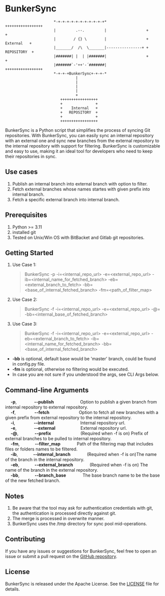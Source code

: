 # BunkerSync

                                                                                                       
                                                                                                       
                                                                                                       
                          *-+-+-+-+-+-+-+-+-+-+-+*                  +++++++++++++++++            
                          |         .--.         |                  +               +          
                          |        / {} \        |                  +    External   +          
                          |_______/  /\  \_______|----------------+ +   REPOSITORY  +
                          |#######| |  | |#######|                  +               +
                          |#######`-'++'-´#######|                  +++++++++++++++++
                          *-+-+-+BunkerSync+-+-+-*
                                    |
                                    |
                                    |
                                    |
                                    +   
                             +++++++++++++++++
                             +               +
                             +    Internal   +
                             +   REPOSITORY  +
                             +               +
                             +++++++++++++++++

BunkerSync is a Python script that simplifies the process of syncing Git repositories. With BunkerSync, you can easily sync an internal repository with an external one and sync new branches from the external repository to the internal repository with support for filtering. BunkerSync is customizable and easy to use, making it an ideal tool for developers who need to keep their repositories in sync.

## Use cases 
  1. Publish an internal branch into external branch with option to filter.
  2. Fetch external branches whose names startes with given prefix into internal branch.
  3. Fetch a specific external branch into internal branch.

## Prerequisites
  1. Python >= 3.11
  2. installed git
  3. Tested on Unix/Win OS with BitBacket and Gitlab git repositories.

## Getting Started
  1. Use Case 1:
      > BunkerSync -p -i=<internal_repo_url> -e=<external_repo_url> -ib=<internal_name_for_fetched_branch> -eb=<external_branch_to_fetch> -bb=<base_of_internal_fetched_branch> -fm=<path_of_filter_map>
  3. Use Case 2:
      > BunkerSync -f -i=<internal_repo_url> -e=<external_repo_url> -@=<prefix> -bb=<internal_base_of_fetched_branch>  
  4. Use Case 3:
      > BunkerSync -f -i=<internal_repo_url> -e=<external_repo_url> -eb=<external_branch_to_fetch> -ib=<internal_name_for_fetched_branch> -bb=<base_of_internal_fetched_branch>
  * **-bb** is optional, default base would be 'master' branch, could be found in config.py file.
  * **-fm** is optional, otherwise no filtering would be executed.
  * In case you are not sure if you understood the args, see CLI Args below.

## Command-line Arguments
  
  &emsp; **-p**,&emsp;&emsp; &emsp;&ensp; **--publish** &emsp;&emsp; &emsp;&emsp;&nbsp;&emsp;       Option to publish a given branch from internal repository to external repository.\
  &emsp; **-f**,&emsp;&emsp; &emsp;&ensp;&nbsp; **--fetch** &emsp;&emsp; &emsp;&emsp;&emsp;&emsp;         Option to fetch all new branches with a given prefix from external repository to the internal repository.\
  &emsp; **-i**,&emsp;&emsp; &emsp;&ensp;&nbsp; **--internal** &emsp;&emsp; &emsp;&emsp;&nbsp;&emsp;      Internal repository url.\
  &emsp; **-e**,&emsp;&emsp; &emsp;&ensp; **--external** &emsp;&emsp; &emsp;&emsp;&emsp;     External repository url.\
  &emsp; **-@**,&emsp;&emsp; &emsp;&ensp;**--prefix** &emsp;&emsp; &emsp;&emsp;&emsp;&emsp;        (Required when -f is on) Prefix of external branches to be pulled to internal repository.\
  &emsp; **-fm**,&emsp;&emsp; &emsp; **--filter_map** &emsp;&emsp; &emsp;                    Path of the filtering map that includes files or folders names to be filtered.\
  &emsp; **-ib**,&emsp;&emsp; &emsp; **--internal_branch** &emsp;&emsp; &emsp;               (Required when -f is on)The name of the branch in the internal repository.\
  &emsp; **-eb**,&emsp;&emsp; &emsp; **--external_branch** &emsp;&emsp; &emsp;               (Required when -f is on) The name of the branch in the external repository.\
  &emsp; **-bb**,&emsp;&emsp; &emsp; **--branch_base** &emsp;&emsp; &emsp; The base branch name to be the base of the new fetched branch.

## Notes 
  1. Be aware that the tool may ask for authentication credentials with git, the authentication is processed directly against git.
  2. The merge is processed in overwrite manner.
  3. BunkerSync uses the /tmp directory for sync pool mid-operations.
## Contributing

If you have any issues or suggestions for BunkerSync, feel free to open an issue or submit a pull request on the [GitHub repository](https://github.com/okashaluai/BunkerSync). 

## License

BunkerSync is released under the Apache License. See the [LICENSE](https://github.com/okashaluai/BunkerSync/blob/main/LICENSE) file for details.
